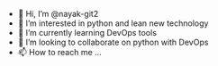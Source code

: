 - 👋 Hi, I’m @nayak-git2
- 👀 I’m interested in python and lean new technology 
- 🌱 I’m currently learning DevOps tools
- 💞️ I’m looking to collaborate on  python with DevOps
- 📫 How to reach me ...

<!---
nayak-git2/nayak-git2 is a ✨ special ✨ repository because its `README.md` (this file) appears on your GitHub profile.
You can click the Preview link to take a look at your changes.
--->
